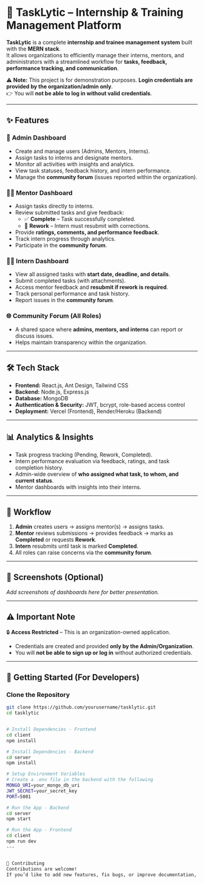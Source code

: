 # 🚀 TaskLytic – Internship & Training Management Platform  

**TaskLytic** is a complete **internship and trainee management system** built with the **MERN stack**.  
It allows organizations to efficiently manage their interns, mentors, and administrators with a streamlined workflow for **tasks, feedback, performance tracking, and communication**.  

⚠️ **Note:** This project is for demonstration purposes. **Login credentials are provided by the organization/admin only**.  
👉 You will **not be able to log in without valid credentials**.  

---

## ✨ Features  

### 👑 **Admin Dashboard**  
- Create and manage users (Admins, Mentors, Interns).  
- Assign tasks to interns and designate mentors.  
- Monitor all activities with insights and analytics.  
- View task statuses, feedback history, and intern performance.  
- Manage the **community forum** (issues reported within the organization).  

### 🧑‍🏫 **Mentor Dashboard**  
- Assign tasks directly to interns.  
- Review submitted tasks and give feedback:  
  - ✅ **Complete** – Task successfully completed.  
  - 🔄 **Rework** – Intern must resubmit with corrections.  
- Provide **ratings, comments, and performance feedback**.  
- Track intern progress through analytics.  
- Participate in the **community forum**.  

### 👨‍💻 **Intern Dashboard**  
- View all assigned tasks with **start date, deadline, and details**.  
- Submit completed tasks (with attachments).  
- Access mentor feedback and **resubmit if rework is required**.  
- Track personal performance and task history.  
- Report issues in the **community forum**.  

### 🌐 **Community Forum (All Roles)**  
- A shared space where **admins, mentors, and interns** can report or discuss issues.  
- Helps maintain transparency within the organization.  

---

## 🛠️ Tech Stack  

- **Frontend:** React.js, Ant Design, Tailwind CSS  
- **Backend:** Node.js, Express.js  
- **Database:** MongoDB  
- **Authentication & Security:** JWT, bcrypt, role-based access control  
- **Deployment:** Vercel (Frontend), Render/Heroku (Backend)  

---

## 📊 Analytics & Insights  

- Task progress tracking (Pending, Rework, Completed).  
- Intern performance evaluation via feedback, ratings, and task completion history.  
- Admin-wide overview of **who assigned what task, to whom, and current status**.  
- Mentor dashboards with insights into their interns.  

---

## 🚦 Workflow  

1. **Admin** creates users → assigns mentor(s) → assigns tasks.  
2. **Mentor** reviews submissions → provides feedback → marks as **Completed** or requests **Rework**.  
3. **Intern** resubmits until task is marked **Completed**.  
4. All roles can raise concerns via the **community forum**.  

---

## 📸 Screenshots (Optional)  
_Add screenshots of dashboards here for better presentation._  

---

## ⚠️ Important Note  

🔒 **Access Restricted** – This is an organization-owned application.  
- Credentials are created and provided **only by the Admin/Organization**.  
- You will **not be able to sign up or log in** without authorized credentials.  

---

## 🚀 Getting Started (For Developers)  

### Clone the Repository  
```bash
git clone https://github.com/yourusername/tasklytic.git
cd tasklytic


# Install Dependencies - Frontend
cd client
npm install

# Install Dependencies - Backend
cd server
npm install

# Setup Environment Variables
# Create a .env file in the backend with the following
MONGO_URI=your_mongo_db_uri
JWT_SECRET=your_secret_key
PORT=5001

# Run the App - Backend
cd server
npm start

# Run the App - Frontend
cd client
npm run dev
---


🤝 Contributing
Contributions are welcome!
If you’d like to add new features, fix bugs, or improve documentation, feel free to open a pull request.
